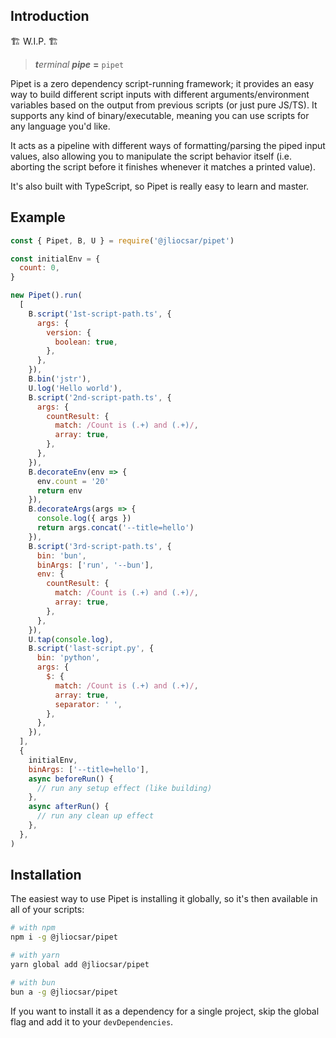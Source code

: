 ## Introduction

🏗️ W.I.P. 🏗️

> _**t**erminal **pipe**_ **=** `pipet`

Pipet is a zero dependency script-running framework; it provides an easy way to build different script inputs with different arguments/environment variables based on the output from previous scripts (or just pure JS/TS). It supports any kind of binary/executable, meaning you can use scripts for any language you'd like.

It acts as a pipeline with different ways of formatting/parsing the piped input values, also allowing you to manipulate the script behavior itself (i.e. aborting the script before it finishes whenever it matches a printed value).

It's also built with TypeScript, so Pipet is really easy to learn and master.

## Example

```js
const { Pipet, B, U } = require('@jliocsar/pipet')

const initialEnv = {
  count: 0,
}

new Pipet().run(
  [
    B.script('1st-script-path.ts', {
      args: {
        version: {
          boolean: true,
        },
      },
    }),
    B.bin('jstr'),
    U.log('Hello world'),
    B.script('2nd-script-path.ts', {
      args: {
        countResult: {
          match: /Count is (.+) and (.+)/,
          array: true,
        },
      },
    }),
    B.decorateEnv(env => {
      env.count = '20'
      return env
    }),
    B.decorateArgs(args => {
      console.log({ args })
      return args.concat('--title=hello')
    }),
    B.script('3rd-script-path.ts', {
      bin: 'bun',
      binArgs: ['run', '--bun'],
      env: {
        countResult: {
          match: /Count is (.+) and (.+)/,
          array: true,
        },
      },
    }),
    U.tap(console.log),
    B.script('last-script.py', {
      bin: 'python',
      args: {
        $: {
          match: /Count is (.+) and (.+)/,
          array: true,
          separator: ' ',
        },
      },
    }),
  ],
  {
    initialEnv,
    binArgs: ['--title=hello'],
    async beforeRun() {
      // run any setup effect (like building)
    },
    async afterRun() {
      // run any clean up effect
    },
  },
)
```

## Installation

The easiest way to use Pipet is installing it globally, so it's then available in all of your scripts:

```sh
# with npm
npm i -g @jliocsar/pipet

# with yarn
yarn global add @jliocsar/pipet

# with bun
bun a -g @jliocsar/pipet
```

If you want to install it as a dependency for a single project, skip the global flag and add it to your `devDependencies`.
